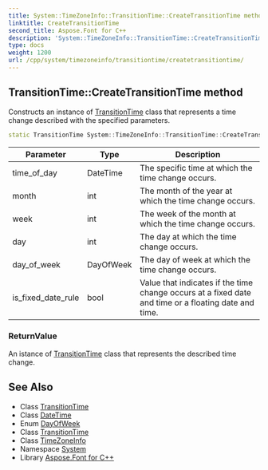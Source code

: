 ```yaml
---
title: System::TimeZoneInfo::TransitionTime::CreateTransitionTime method
linktitle: CreateTransitionTime
second_title: Aspose.Font for C++
description: 'System::TimeZoneInfo::TransitionTime::CreateTransitionTime method. Constructs an instance of TransitionTime class that represents a time change described with the specified parameters in C++.'
type: docs
weight: 1200
url: /cpp/system/timezoneinfo/transitiontime/createtransitiontime/
---
```

## TransitionTime::CreateTransitionTime method


Constructs an instance of [TransitionTime](../) class that represents a time change described with the specified parameters.

```cpp
static TransitionTime System::TimeZoneInfo::TransitionTime::CreateTransitionTime(DateTime time_of_day, int month, int week, int day, DayOfWeek day_of_week, bool is_fixed_date_rule)
```


| Parameter | Type | Description |
| --- | --- | --- |
| time_of_day | DateTime | The specific time at which the time change occurs. |
| month | int | The month of the year at which the time change occurs. |
| week | int | The week of the month at which the time change occurs. |
| day | int | The day at which the time change occurs. |
| day_of_week | DayOfWeek | The day of week at which the time change occurs. |
| is_fixed_date_rule | bool | Value that indicates if the time change occurs at a fixed date and time or a floating date and time. |

### ReturnValue

An istance of [TransitionTime](../) class that represents the described time change.

## See Also

* Class [TransitionTime](../)
* Class [DateTime](../../../datetime/)
* Enum [DayOfWeek](../../../dayofweek/)
* Class [TransitionTime](../)
* Class [TimeZoneInfo](../../)
* Namespace [System](../../../)
* Library [Aspose.Font for C++](../../../../)
